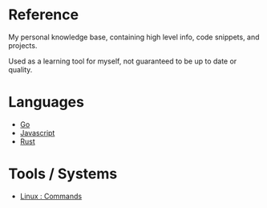 # Reference

My personal knowledge base, containing high level info, code snippets, and projects.

Used as a learning tool for myself, not guaranteed to be up to date or quality.

# Languages

- [Go](languages/go/go.md)
- [Javascript](languages/javascript/javascript.md)
- [Rust](languages/rust/rust.md)

# Tools / Systems

- [Linux : Commands](./linux/commands.md)